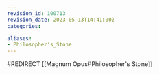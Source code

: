 ```yaml
---
revision_id: 100713
revision_date: 2023-05-13T14:41:00Z
categories:

aliases:
- Philosopher's_Stone
---
```


#REDIRECT [[Magnum Opus#Philosopher's Stone]]